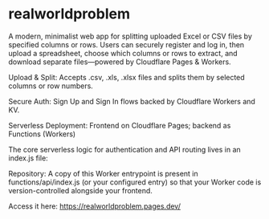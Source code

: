 # realworldproblem
A modern, minimalist web app for splitting uploaded Excel or CSV files by specified columns or rows. Users can securely register and log in, then upload a spreadsheet, choose which columns or rows to extract, and download separate files—powered by Cloudflare Pages & Workers.

Upload & Split: Accepts .csv, .xls, .xlsx files and splits them by selected columns or row numbers.

Secure Auth: Sign Up and Sign In flows backed by Cloudflare Workers and KV.

Serverless Deployment: Frontend on Cloudflare Pages; backend as Functions (Workers)


The core serverless logic for authentication and API routing lives in an index.js file:

Repository: A copy of this Worker entrypoint is present in functions/api/index.js (or your configured entry) so that your Worker code is version-controlled alongside your frontend.


Access it here: https://realworldproblem.pages.dev/
